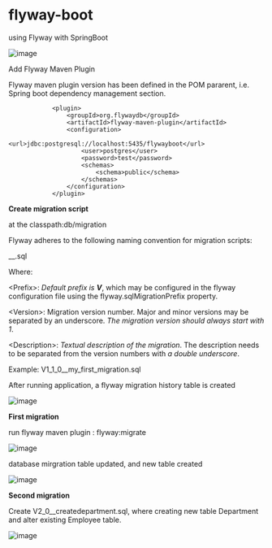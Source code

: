 # flyway-boot
using Flyway with SpringBoot 

![image](https://user-images.githubusercontent.com/17804600/120299995-d30e2000-c2cb-11eb-9c30-c7d5e3f079bb.png)

Add Flyway Maven Plugin

Flyway maven plugin version has been defined in the POM pararent, i.e. Spring boot dependency management section.  

````
            <plugin>
                <groupId>org.flywaydb</groupId>
                <artifactId>flyway-maven-plugin</artifactId>
                <configuration>
                    <url>jdbc:postgresql://localhost:5435/flywayboot</url>
                    <user>postgres</user>
                    <password>test</password>
                    <schemas>
                        <schema>public</schema>
                    </schemas>
                </configuration>
            </plugin>
````

**Create migration script**

at the classpath:db/migration

Flyway adheres to the following naming convention for migration scripts:

<Prefix><Version>__<Description>.sql

Where:

\<Prefix\>:  *Default prefix is **V***, which may be configured in the flyway configuration file using the flyway.sqlMigrationPrefix property.
            
\<Version\>:  Migration version number. Major and minor versions may be separated by an underscore. *The migration version should always start with 1*.
            
\<Description\>:  *Textual description of the migration*. The description needs to be separated from the version numbers with *a double underscore*.
            
Example: V1_1_0__my_first_migration.sql

After running application, a flyway migration history table is created
            
![image](https://user-images.githubusercontent.com/17804600/120349148-25683480-c2fe-11eb-9412-00b9d5e8f524.png)
            
**First migration**

run flyway maven plugin : flyway:migrate
            
![image](https://user-images.githubusercontent.com/17804600/120356095-45025b80-c304-11eb-9e3f-792735312913.png)
            
database mirgration table updated, and new table created
            
![image](https://user-images.githubusercontent.com/17804600/120356298-79761780-c304-11eb-843b-e51ecf1a5f6c.png)
            

**Second migration**
            
Create V2_0__createdepartment.sql, where creating new table Department and alter existing Employee table.
            
![image](https://user-images.githubusercontent.com/17804600/120360708-5732c880-c309-11eb-9278-a91540c43379.png)
            
            
            
            
            
            
            
            
